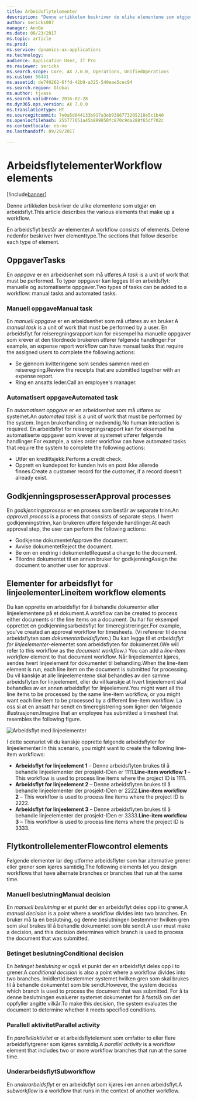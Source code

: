 ```yaml
---
title: Arbeidsflytelementer
description: "Denne artikkelen beskriver de ulike elementene som utgjør en arbeidsflyt."
author: sericks007
manager: AnnBe
ms.date: 08/23/2017
ms.topic: article
ms.prod: 
ms.service: dynamics-ax-applications
ms.technology: 
audience: Application User, IT Pro
ms.reviewer: sericks
ms.search.scope: Core, AX 7.0.0, Operations, UnifiedOperations
ms.custom: 56441
ms.assetid: de740262-6ffd-42b9-a325-540eae5cec94
ms.search.region: Global
ms.author: tjvass
ms.search.validFrom: 2016-02-28
ms.dyn365.ops.version: AX 7.0.0
ms.translationtype: HT
ms.sourcegitcommit: 7e0a5d044133b917a3eb9386773205218e5c1b40
ms.openlocfilehash: 255777651a45b899850fc870c9da288f65df702c
ms.contentlocale: nb-no
ms.lasthandoff: 09/29/2017

---
```


# <a name="workflow-elements"></a><span data-ttu-id="6c732-103">Arbeidsflytelementer</span><span class="sxs-lookup"><span data-stu-id="6c732-103">Workflow elements</span></span>

[!include[banner](../includes/banner.md)]


<span data-ttu-id="6c732-104">Denne artikkelen beskriver de ulike elementene som utgjør en arbeidsflyt.</span><span class="sxs-lookup"><span data-stu-id="6c732-104">This article describes the various elements that make up a workflow.</span></span>

<span data-ttu-id="6c732-105">En arbeidsflyt består av elementer.</span><span class="sxs-lookup"><span data-stu-id="6c732-105">A workflow consists of elements.</span></span> <span data-ttu-id="6c732-106">Delene nedenfor beskriver hver elementtype.</span><span class="sxs-lookup"><span data-stu-id="6c732-106">The sections that follow describe each type of element.</span></span>

## <a name="tasks"></a><span data-ttu-id="6c732-107">Oppgaver</span><span class="sxs-lookup"><span data-stu-id="6c732-107">Tasks</span></span>
<span data-ttu-id="6c732-108">En *oppgave* er en arbeidsenhet som må utføres.</span><span class="sxs-lookup"><span data-stu-id="6c732-108">A *task* is a unit of work that must be performed.</span></span> <span data-ttu-id="6c732-109">To typer oppgaver kan legges til en arbeidsflyt: manuelle og automatiserte oppgaver.</span><span class="sxs-lookup"><span data-stu-id="6c732-109">Two types of tasks can be added to a workflow: manual tasks and automated tasks.</span></span>

### <a name="manual-task"></a><span data-ttu-id="6c732-110">Manuell oppgave</span><span class="sxs-lookup"><span data-stu-id="6c732-110">Manual task</span></span>

<span data-ttu-id="6c732-111">En *manuell oppgave* er en arbeidsenhet som må utføres av en bruker.</span><span class="sxs-lookup"><span data-stu-id="6c732-111">A *manual task* is a unit of work that must be performed by a user.</span></span> <span data-ttu-id="6c732-112">En arbeidsflyt for reiseregningsrapport kan for eksempel ha manuelle oppgaver som krever at den tilordnede brukeren utfører følgende handlinger:</span><span class="sxs-lookup"><span data-stu-id="6c732-112">For example, an expense report workflow can have manual tasks that require the assigned users to complete the following actions:</span></span>

-   <span data-ttu-id="6c732-113">Se gjennom kvitteringene som sendes sammen med en reiseregning.</span><span class="sxs-lookup"><span data-stu-id="6c732-113">Review the receipts that are submitted together with an expense report.</span></span>
-   <span data-ttu-id="6c732-114">Ring en ansatts leder.</span><span class="sxs-lookup"><span data-stu-id="6c732-114">Call an employee's manager.</span></span>

### <a name="automated-task"></a><span data-ttu-id="6c732-115">Automatisert oppgave</span><span class="sxs-lookup"><span data-stu-id="6c732-115">Automated task</span></span>

<span data-ttu-id="6c732-116">En *automatisert oppgave* er en arbeidsenhet som må utføres av systemet.</span><span class="sxs-lookup"><span data-stu-id="6c732-116">An *automated task* is a unit of work that must be performed by the system.</span></span> <span data-ttu-id="6c732-117">Ingen brukerhandling er nødvendig.</span><span class="sxs-lookup"><span data-stu-id="6c732-117">No human interaction is required.</span></span> <span data-ttu-id="6c732-118">En arbeidsflyt for reiseregningsrapport kan for eksempel ha automatiserte oppgaver som krever at systemet utfører følgende handlinger:</span><span class="sxs-lookup"><span data-stu-id="6c732-118">For example, a sales order workflow can have automated tasks that require the system to complete the following actions:</span></span>

-   <span data-ttu-id="6c732-119">Utfør en kredittsjekk.</span><span class="sxs-lookup"><span data-stu-id="6c732-119">Perform a credit check.</span></span>
-   <span data-ttu-id="6c732-120">Opprett en kundepost for kunden hvis en post ikke allerede finnes.</span><span class="sxs-lookup"><span data-stu-id="6c732-120">Create a customer record for the customer, if a record doesn't already exist.</span></span>

## <a name="approval-processes"></a><span data-ttu-id="6c732-121">Godkjenningsprosesser</span><span class="sxs-lookup"><span data-stu-id="6c732-121">Approval processes</span></span>
<span data-ttu-id="6c732-122">En *godkjenningsprosess* er en prosess som består av separate trinn.</span><span class="sxs-lookup"><span data-stu-id="6c732-122">An *approval process* is a process that consists of separate steps.</span></span> <span data-ttu-id="6c732-123">I hvert godkjenningstrinn, kan brukeren utføre følgende handlinger:</span><span class="sxs-lookup"><span data-stu-id="6c732-123">At each approval step, the user can perform the following actions:</span></span>

-   <span data-ttu-id="6c732-124">Godkjenne dokumentet</span><span class="sxs-lookup"><span data-stu-id="6c732-124">Approve the document.</span></span>
-   <span data-ttu-id="6c732-125">Avvise dokumentet</span><span class="sxs-lookup"><span data-stu-id="6c732-125">Reject the document.</span></span>
-   <span data-ttu-id="6c732-126">Be om en endring i dokumentet</span><span class="sxs-lookup"><span data-stu-id="6c732-126">Request a change to the document.</span></span>
-   <span data-ttu-id="6c732-127">Tilordne dokumentet til en annen bruker for godkjenning</span><span class="sxs-lookup"><span data-stu-id="6c732-127">Assign the document to another user for approval.</span></span>

## <a name="lineitem-workflow-elements"></a><span data-ttu-id="6c732-128">Elementer for arbeidsflyt for linjeelementer</span><span class="sxs-lookup"><span data-stu-id="6c732-128">Lineitem workflow elements</span></span>
<span data-ttu-id="6c732-129">Du kan opprette en arbeidsflyt for å behandle dokumenter eller linjeelementene på et dokument.</span><span class="sxs-lookup"><span data-stu-id="6c732-129">A workflow can be created to process either documents or the line items on a document.</span></span> <span data-ttu-id="6c732-130">Du har for eksempel opprettet en godkjenningsarbeidsflyt for timeregistreringer.</span><span class="sxs-lookup"><span data-stu-id="6c732-130">For example, you've created an approval workflow for timesheets.</span></span> <span data-ttu-id="6c732-131">(Vi refererer til denne arbeidsflyten som *dokumentarbeidsflyten*.) Du kan legge til et *arbeidsflyt for linjeelementer*-elementet som arbeidsflyten for dokumentet.</span><span class="sxs-lookup"><span data-stu-id="6c732-131">(We will refer to this workflow as the *document workflow*.) You can add a *line-item workflow* element to that document workflow.</span></span> <span data-ttu-id="6c732-132">Når linjeelementet kjøres, sendes hvert linjeelement for dokumentet til behandling.</span><span class="sxs-lookup"><span data-stu-id="6c732-132">When the line-item element is run, each line item on the document is submitted for processing.</span></span> <span data-ttu-id="6c732-133">Du vil kanskje at alle linjeelementene skal behandles av den samme arbeidsflyten for linjeelement, eller du vil kanskje at hvert linjeelement skal behandles av en annen arbeidsflyt for linjeelement.</span><span class="sxs-lookup"><span data-stu-id="6c732-133">You might want all the line items to be processed by the same line-item workflow, or you might want each line item to be processed by a different line-item workflow.</span></span> <span data-ttu-id="6c732-134">La oss si at en ansatt har sendt en timeregistrering som ligner den følgende illustrasjonen.</span><span class="sxs-lookup"><span data-stu-id="6c732-134">Imagine that an employee has submitted a timesheet that resembles the following figure.</span></span>

![Arbeidsflyt med linjeelementer](./media/workflow_lineitemworkflow.gif) 

<span data-ttu-id="6c732-136">I dette scenariet vil du kanskje opprette følgende arbeidsflyter for linjeelementer:</span><span class="sxs-lookup"><span data-stu-id="6c732-136">In this scenario, you might want to create the following line-item workflows:</span></span>

-   <span data-ttu-id="6c732-137">**Arbeidsflyt for linjeelement 1** – Denne arbeidsflyten brukes til å behandle linjeelementer der prosjekt-IDen er 1111.</span><span class="sxs-lookup"><span data-stu-id="6c732-137">**Line-item workflow 1** – This workflow is used to process line items where the project ID is 1111.</span></span>
-   <span data-ttu-id="6c732-138">**Arbeidsflyt for linjeelement 2** – Denne arbeidsflyten brukes til å behandle linjeelementer der prosjekt-IDen er 2222.</span><span class="sxs-lookup"><span data-stu-id="6c732-138">**Line-item workflow 2** – This workflow is used to process line items where the project ID is 2222.</span></span>
-   <span data-ttu-id="6c732-139">**Arbeidsflyt for linjeelement 3** – Denne arbeidsflyten brukes til å behandle linjeelementer der prosjekt-IDen er 3333.</span><span class="sxs-lookup"><span data-stu-id="6c732-139">**Line-item workflow 3** – This workflow is used to process line items where the project ID is 3333.</span></span>

## <a name="flowcontrol-elements"></a><span data-ttu-id="6c732-140">Flytkontrollelementer</span><span class="sxs-lookup"><span data-stu-id="6c732-140">Flowcontrol elements</span></span>
<span data-ttu-id="6c732-141">Følgende elementer lar deg utforme arbeidsflyter som har alternative grener eller grener som kjøres samtidig.</span><span class="sxs-lookup"><span data-stu-id="6c732-141">The following elements let you design workflows that have alternate branches or branches that run at the same time.</span></span>

### <a name="manual-decision"></a><span data-ttu-id="6c732-142">Manuell beslutning</span><span class="sxs-lookup"><span data-stu-id="6c732-142">Manual decision</span></span>

<span data-ttu-id="6c732-143">En *manuell beslutning* er et punkt der en arbeidsflyt deles opp i to grener.</span><span class="sxs-lookup"><span data-stu-id="6c732-143">A *manual decision* is a point where a workflow divides into two branches.</span></span> <span data-ttu-id="6c732-144">En bruker må ta en beslutning, og denne beslutningen bestemmer hvilken gren som skal brukes til å behandle dokumentet som ble sendt.</span><span class="sxs-lookup"><span data-stu-id="6c732-144">A user must make a decision, and this decision determines which branch is used to process the document that was submitted.</span></span>

### <a name="conditional-decision"></a><span data-ttu-id="6c732-145">Betinget beslutning</span><span class="sxs-lookup"><span data-stu-id="6c732-145">Conditional decision</span></span>

<span data-ttu-id="6c732-146">En *betinget beslutning* er også et punkt der en arbeidsflyt deles opp i to grener.</span><span class="sxs-lookup"><span data-stu-id="6c732-146">A *conditional decision* is also a point where a workflow divides into two branches.</span></span> <span data-ttu-id="6c732-147">Imidlertid bestemmer systemet hvilken gren som skal brukes til å behandle dokumentet som ble sendt.</span><span class="sxs-lookup"><span data-stu-id="6c732-147">However, the system decides which branch is used to process the document that was submitted.</span></span> <span data-ttu-id="6c732-148">For å ta denne beslutningen evaluerer systemet dokumentet for å fastslå om det oppfyller angitte vilkår.</span><span class="sxs-lookup"><span data-stu-id="6c732-148">To make this decision, the system evaluates the document to determine whether it meets specified conditions.</span></span>

### <a name="parallel-activity"></a><span data-ttu-id="6c732-149">Parallell aktivitet</span><span class="sxs-lookup"><span data-stu-id="6c732-149">Parallel activity</span></span>

<span data-ttu-id="6c732-150">En *parallellaktivitet* er et arbeidsflytelement som omfatter to eller flere arbeidsflytgrener som kjøres samtidig.</span><span class="sxs-lookup"><span data-stu-id="6c732-150">A *parallel activity* is a workflow element that includes two or more workflow branches that run at the same time.</span></span>

### <a name="subworkflow"></a><span data-ttu-id="6c732-151">Underarbeidsflyt</span><span class="sxs-lookup"><span data-stu-id="6c732-151">Subworkflow</span></span>

<span data-ttu-id="6c732-152">En *underarbeidsflyt* er en arbeidsflyt som kjøres i en annen arbeidsflyt.</span><span class="sxs-lookup"><span data-stu-id="6c732-152">A *subworkflow* is a workflow that runs in the context of another workflow.</span></span>




